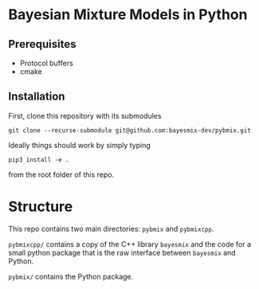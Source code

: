 # Bayesian Mixture Models in Python


## Prerequisites

- Protocol buffers
- cmake


## Installation

First, clone this repository with its submodules
```shell
git clone --recurse-submodule git@github.com:bayesmix-dev/pybmix.git
```
Ideally things should work by simply typing
```shell
pip3 install -e .
```
from the root folder of this repo.


# Structure

This repo contains two main directories: `pybmix` and `pybmixcpp`.

`pybmixcpp/` contains a copy of the C++ library `bayesmix` and the code for 
a small python package that is the raw interface between  `bayesmix` and Python.

`pybmix/` contains the Python package.
